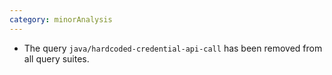 ```yaml
---
category: minorAnalysis
---
```

* The query `java/hardcoded-credential-api-call` has been removed from all query suites.

